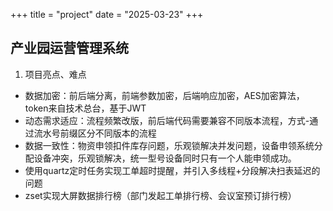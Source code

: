 +++
title = "project"
date = "2025-03-23"
+++

## 产业园运营管理系统
1. 项目亮点、难点
  - 数据加密：前后端分离，前端参数加密，后端响应加密，AES加密算法，token来自技术总台，基于JWT
  - 动态需求适应：流程频繁改版，前后端代码需要兼容不同版本流程，方式-通过流水号前缀区分不同版本的流程
  - 数据一致性：物资申领扣件库存问题，乐观锁解决并发问题，设备申领系统分配设备冲突，乐观锁解决，统一型号设备同时只有一个人能申领成功。
  - 使用quartz定时任务实现工单超时提醒，并引入多线程+分段解决扫表延迟的问题
  - zset实现大屏数据排行榜（部门发起工单排行榜、会议室预订排行榜）
